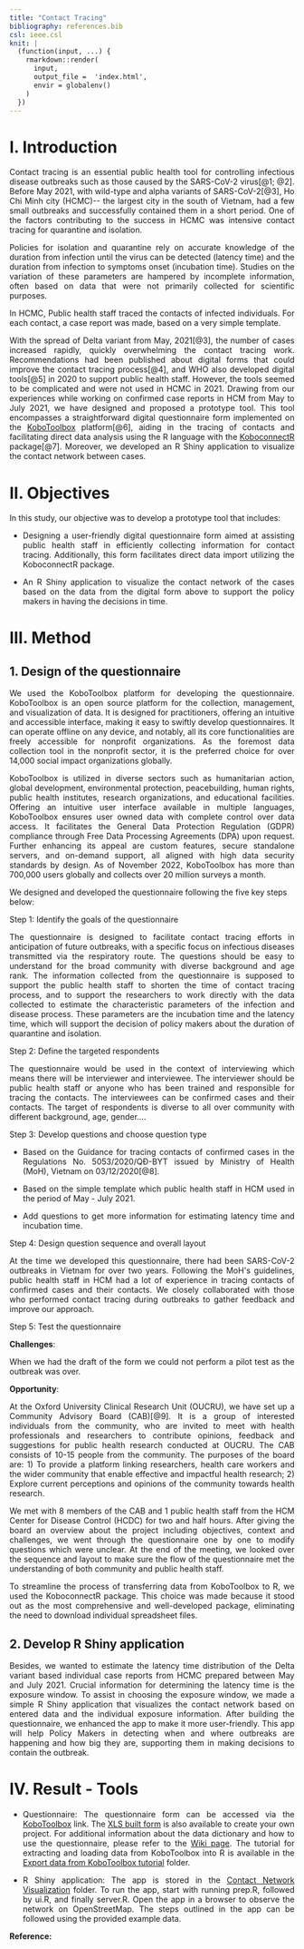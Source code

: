 ```yaml
---
title: "Contact Tracing"
bibliography: references.bib
csl: ieee.csl
knit: |
  (function(input, ...) {
    rmarkdown::render(
      input,
      output_file =  'index.html',
      envir = globalenv()
    )
  })  
---
```


# I. Introduction

<p align="justify">
Contact tracing is an essential public health tool for controlling infectious disease outbreaks such as those caused by the SARS-CoV-2 virus[@1; @2]. Before May 2021, with wild-type and alpha variants of SARS-CoV-2[@3], Ho Chi Minh city (HCMC)-- the largest city in the south of Vietnam, had a few small outbreaks and successfully contained them in a short period. One of the factors contributing to the success in HCMC was intensive contact tracing for quarantine and isolation.
</p>

<p align="justify">
Policies for isolation and quarantine rely on accurate knowledge of the duration from infection until the virus can be detected (latency time) and the duration from infection to symptoms onset (incubation time). Studies on the variation of these parameters are hampered by incomplete information, often based on data that were not primarily collected for scientific purposes.
</p>

<p align="justify">
In HCMC, Public health staff traced the contacts of infected individuals. For each contact, a case report was made, based on a very simple template.
</p>

<p align="justify">
With the spread of Delta variant from May, 2021[@3], the number of cases increased rapidly, quickly overwhelming the contact tracing work. Recommendations had been published about digital forms that could improve the contact tracing process[@4], and WHO also developed digital tools[@5] in 2020 to support public health staff. However, the tools seemed to be complicated and were not used in HCMC in 2021. Drawing from our experiences while working on confirmed case reports in HCM from May to July 2021, we have designed and proposed a prototype tool. This tool encompasses a straightforward digital questionnaire form implemented on the <a href="https://www.kobotoolbox.org/" title="Title"> KoboToolbox</a> platform[@6], aiding in the tracing of contacts and facilitating direct data analysis using the R language with the <a href="https://asitav-sen.github.io/KoboconnectR/" title="Title"> KoboconnectR</a> package[@7]. Moreover, we developed an R Shiny application to visualize the contact network between cases.
</p>

# II. Objectives

In this study, our objective was to develop a prototype tool that includes:

-   <p align="justify">Designing a user-friendly digital questionnaire form aimed at assisting public health staff in efficiently collecting information for contact tracing. Additionally, this form facilitates direct data import utilizing the KoboconnectR package.</p>

-   <p align="justify">An R Shiny application to visualize the contact network of the cases based on the data from the digital form above to support the policy makers in having the decisions in time.</p>

# III. Method

## 1. Design of the questionnaire

<p align="justify">
We used the KoboToolbox platform for developing the questionnaire. KoboToolbox is an open source platform for the collection, management, and visualization of data. It is designed for practitioners, offering an intuitive and accessible interface, making it easy to swiftly develop questionnaires. It can operate offline on any device, and notably, all its core functionalities are freely accessible for nonprofit organizations. As the foremost data collection tool in the nonprofit sector, it is the preferred choice for over 14,000 social impact organizations globally.
</p>

<p align="justify">
KoboToolbox is utilized in diverse sectors such as humanitarian action, global development, environmental protection, peacebuilding, human rights, public health institutes, research organizations, and educational facilities. Offering an intuitive user interface available in multiple languages, KoboToolbox ensures user owned data with complete control over data access. It facilitates the General Data Protection Regulation (GDPR) compliance through Free Data Processing Agreements (DPA) upon request. Further enhancing its appeal are custom features, secure standalone servers, and on-demand support, all aligned with high data security standards by design. As of November 2022, KoboToolbox has more than 700,000 users globally and collects over 20 million surveys a month.
</p>

We designed and developed the questionnaire following the five key steps below:

Step 1: Identify the goals of the questionnaire

<p align="justify">
The questionnaire is designed to facilitate contact tracing efforts in anticipation of future outbreaks, with a specific focus on infectious diseases transmitted via the respiratory route. The questions should be easy to understand for the broad community with diverse background and age rank. The information collected from the questionnaire is supposed to support the public health staff to shorten the time of contact tracing process, and to support the researchers to work directly with the data collected to estimate the characteristic parameters of the infection and disease process. These parameters are the incubation time and the latency time, which will support the decision of policy makers about the duration of quarantine and isolation.
</p>

Step 2: Define the targeted respondents

<p align="justify">
The questionnaire would be used in the context of interviewing which means there will be interviewer and interviewee. The interviewer should be public health staff or anyone who has been trained and responsible for tracing the contacts. The interviewees can be confirmed cases and their contacts. The target of respondents is diverse to all over community with different background, age, gender....
</p>

Step 3: Develop questions and choose question type

-   <p align="justify">Based on the Guidance for tracing contacts of confirmed cases in the Regulations No. 5053/2020/QĐ-BYT issued by Ministry of Health (MoH), Vietnam on 03/12/2020[@8].</p>

-   <p align="justify">Based on the simple template which public health staff in HCM used in the period of May - July 2021.</p>

-   <p align="justify">Add questions to get more information for estimating latency time and incubation time.</p>

Step 4: Design question sequence and overall layout

<p align="justify">
At the time we developed this questionnaire, there had been SARS-CoV-2 outbreaks in Vietnam for over two years. Following the MoH's guidelines, public health staff in HCM had a lot of experience in tracing contacts of confirmed cases and their contacts. We closely collaborated with those who performed contact tracing during outbreaks to gather feedback and improve our approach.
</p>

Step 5: Test the questionnaire

**Challenges**: <p align="justify">When we had the draft of the form we could not perform a pilot test as the outbreak was over.</p>

**Opportunity**: <p align="justify">At the Oxford University Clinical Research Unit (OUCRU), we have set up a Community Advisory Board (CAB)[@9]. It is a group of interested individuals from the community, who are invited to meet with health professionals and researchers to contribute opinions, feedback and suggestions for public health research conducted at OUCRU. The CAB consists of 10-15 people from the community. The purposes of the board are: 1) To provide a platform linking researchers, health care workers and the wider community that enable effective and impactful health research; 2) Explore current perceptions and opinions of the community towards health research.</p>

<p align="justify">
We met with 8 members of the CAB and 1 public health staff from the HCM Center for Disease Control (HCDC) for two and half hours. After giving the board an overview about the project including objectives, context and challenges, we went through the questionnaire one by one to modify questions which were unclear. At the end of the meeting, we looked over the sequence and layout to make sure the flow of the questionnaire met the understanding of both community and public health staff.
</p>

<p align="justify">
To streamline the process of transferring data from KoboToolbox to R, we used the KoboconnectR package. This choice was made because it stood out as the most comprehensive and well-developed package, eliminating the need to download individual spreadsheet files.
</p>

## 2. Develop R Shiny application

<p align="justify">
Besides, we wanted to estimate the latency time distribution of the Delta variant based individual case reports from HCMC prepared between May and July 2021. Crucial information for determining the latency time is the exposure window. To assist in choosing the exposure window, we made a simple R Shiny application that visualizes the contact network based on entered data and the individual exposure information. After building the questionnaire, we enhanced the app to make it more user-friendly. This app will help Policy Makers in detecting when and where outbreaks are happening and how big they are, supporting them in making decisions to contain the outbreak.
</p>

# IV. Result - Tools

-   <p align="justify">Questionnaire: The questionnaire form can be accessed via the <a href="https://ee.kobotoolbox.org/x/BfIvw6ed" title="Title"> KoboToolbox</a> link. The <a href="https://github.com/manhnguy/Contact-Tracing-for-Respiratory-Transmitted-Diseases/blob/main/questionnaire_built_form.xlsx" title="Title"> XLS built form</a> is also available to create your own project. For additional information about the data dictionary and how to use the questionnaire, please refer to the <a href="https://github.com/manhnguy/Contact-Tracing-for-Respiratory-Transmitted-Diseases/wiki" title="Title"> Wiki page</a>. The tutorial for extracting and loading data from KoboToolbox into R is available in the <a href="https://github.com/manhnguy/Contact-Tracing-for-Respiratory-Transmitted-Diseases/tree/main/Export%20data%20from%20KoboToolbox%20tutorial" title="Title"> Export data from KoboToolbox tutorial</a> folder.</p>

-   <p align="justify">R Shiny application: The app is stored in the <a href="https://github.com/manhnguy/Contact-Tracing-for-Respiratory-Transmitted-Diseases/tree/main/Contact%20Network%20Visualization%20-%20R%20Shiny%20Application" title="Title"> Contact Network Visualization</a> folder. To run the app, start with running prep.R, followed by ui.R, and finally server.R. Open the app in a browser to observe the network on OpenStreetMap. The steps outlined in the app can be followed using the provided example data.</p>

**Reference:**
